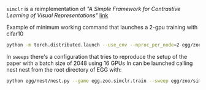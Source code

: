 `simclr` is a reimplementation of *"A Simple Framework for Contrastive Learning of Visual Representations"* [link](https://arxiv.org/pdf/2002.05709.pdf)

Example of minimum working command that launches a 2-gpu training with cifar10

```bash
python -m torch.distributed.launch --use_env --nproc_per_node=2 egg/zoo/simclr_replica/train.py --batch_size=64 --dataset_name="cifar10" --dataset_dir="./cifar10" --image_size=32
```

In `sweeps` there's a configuration that tries to reproduce the setup of the paper with a batch size of 2048 using 16 GPUs
In can be launched calling nest nest from the root directory of EGG with:
```bash
python egg/nest/nest.py --game egg.zoo.simclr.train --sweep egg/zoo/simclr_replica/paper_sweeps/simclr.json --checkpoint_dir="replicate_simclr" --nodes=2 --tasks=8
```
